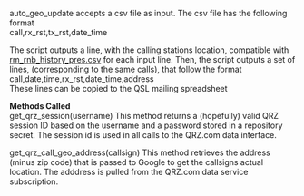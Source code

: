 auto_geo_update accepts a csv file as input. The csv file has the following format  
call,rx_rst,tx_rst,date_time  

The script outputs a line, with the calling stations location, compatible with [rm_rnb_history_pres.csv](https://github.com/hcarter333/rm-rbn-history/blob/main/rm_rnb_history_pres.csv) for each input line.  Then, the script outputs a set of lines, (corresponding to the same calls), that follow the format  
call,date,time,rx_rst,date_time,address  
These lines can be copied to the QSL mailing spreadsheet


**Methods Called**  
get_qrz_session(username)
This method returns a (hopefully) valid QRZ session ID based on the username and a password stored in a repository secret. The session id is used in all calls to the QRZ.com data interface.
  
get_qrz_call_geo_address(callsign)
This method retrieves the address (minus zip code) that is passed to Google to get the callsigns actual location. The adddress is pulled from the QRZ.com data service subscription.

